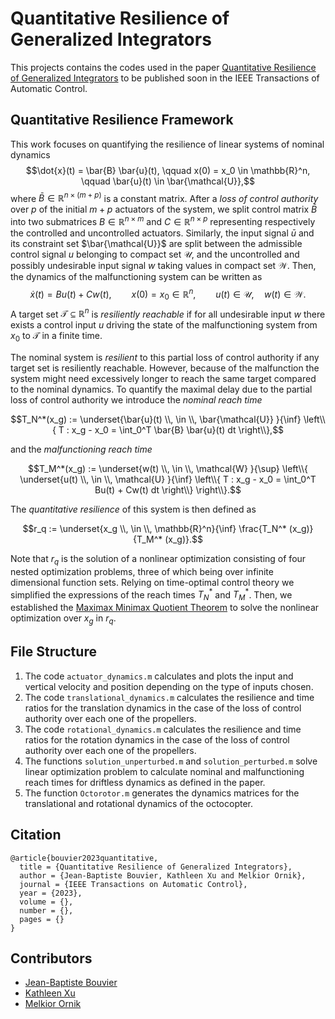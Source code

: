 # Quantitative Resilience of Generalized Integrators

This projects contains the codes used in the paper [Quantitative Resilience of Generalized Integrators](https://arxiv.org/abs/2111.04163) to be published soon in the IEEE Transactions of Automatic Control. 


## Quantitative Resilience Framework

This work focuses on quantifying the resilience of linear systems of nominal dynamics
$$\dot{x}(t) = \bar{B} \bar{u}(t), \qquad x(0) = x_0 \in \mathbb{R}^n, \qquad \bar{u}(t) \in \bar{\mathcal{U}},$$
where $\bar{B} \in \mathbb{R}^{n \times (m+p)}$ is a constant matrix. After a *loss of control authority* over $p$ of the initial $m+p$ actuators of the system, we split control matrix $\bar{B}$ into two submatrices $B \in \mathbb{R}^{n \times m}$ and $C \in \mathbb{R}^{n \times p}$ representing respectively the controlled and uncontrolled actuators. Similarly, the input signal $\bar{u}$ and its constraint set $\bar{\mathcal{U}}$ are split between the admissible control signal $u$ belonging to compact set $\mathcal{U}$, and the uncontrolled and possibly undesirable input signal $w$ taking values in compact set $\mathcal{W}$. Then, the dynamics of the malfunctioning system can be written as
$$\dot{x}(t) = Bu(t) + Cw(t), \qquad x(0) = x_0 \in \mathbb{R}^n, \qquad u(t) \in \mathcal{U}, \quad w(t) \in \mathcal{W}.$$
A target set $\mathcal{T} \subseteq \mathbb{R}^n$ is *resiliently reachable* if for all undesirable input $w$ there exists a control input $u$ driving the state of the malfunctioning system from $x_0$ to $\mathcal{T}$ in a finite time.

The nominal system is *resilient* to this partial loss of control authority if any target set is resiliently reachable.
However, because of the malfunction the system might need excessively longer to reach the same target compared to the nominal dynamics. To quantify the maximal delay due to the partial loss of control authority we introduce the *nominal reach time*

$$T_N^*(x_g) := \underset{\bar{u}(t) \\, \in \\, \bar{\mathcal{U}} }{\inf} \left\\{ T : x_g - x_0 = \int_0^T \bar{B} \bar{u}(t) dt \right\\},$$

and the *malfunctioning reach time*

$$T_M^*(x_g) := \underset{w(t) \\, \in \\, \mathcal{W} }{\sup} \left\\{ \underset{u(t) \\, \in \\, \mathcal{U} }{\inf} \left\\{ T : x_g - x_0 = \int_0^T Bu(t) + Cw(t) dt \right\\} \right\\}.$$

The *quantitative resilience* of this system is then defined as

$$r_q := \underset{x_g \\, \in \\, \mathbb{R}^n}{\inf} \frac{T_N^* (x_g)}{T_M^* (x_g)}.$$

Note that $r_q$ is the solution of a nonlinear optimization consisting of four nested optimization problems, three of which being over infinite dimensional function sets. Relying on time-optimal control theory we simplified the expressions of the reach times $T_N^*$ and $T_M^*$. Then, we established the [Maximax Minimax Quotient Theorem](https://github.com/Jean-BaptisteBouvier/Maximax-Minimax) to solve the nonlinear optimization over $x_g$ in $r_q$.




## File Structure

1. The code `actuator_dynamics.m` calculates and plots the input and vertical velocity and position depending on the type of inputs chosen.
2. The code `translational_dynamics.m` calculates the resilience and time ratios for the translation dynamics in the case of the loss of control authority over each one of the propellers.
3. The code `rotational_dynamics.m` calculates the resilience and time ratios for the rotation dynamics in the case of the loss of control authority over each one of the propellers.
4. The functions `solution_unperturbed.m` and `solution_perturbed.m` solve linear optimization problem to calculate nominal and malfunctioning reach times for driftless dynamics as defined in the paper.
5. The function `Octorotor.m` generates the dynamics matrices for the translational and rotational dynamics of the octocopter.






## Citation

```
@article{bouvier2023quantitative,  
  title = {Quantitative Resilience of Generalized Integrators},   
  author = {Jean-Baptiste Bouvier, Kathleen Xu and Melkior Ornik},    
  journal = {IEEE Transactions on Automatic Control},    
  year = {2023},   
  volume = {},  
  number = {},  
  pages = {}  
}
```

## Contributors

- [Jean-Baptiste Bouvier](https://jean-baptistebouvier.github.io/)
- [Kathleen Xu](https://scholar.google.com/citations?user=d-zoJD0AAAAJ&hl=en)
- [Melkior Ornik](https://mornik.web.illinois.edu/)


